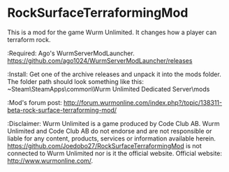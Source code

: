 # RockSurfaceTerraformingMod
This is a mod for the game Wurm Unlimited. It changes how a player can terraform rock.

:Required:
Ago's WurmServerModLauncher. https://github.com/ago1024/WurmServerModLauncher/releases

:Install:
Get one of the archive releases and unpack it into the mods folder. The folder path should look something like this:
~Steam\SteamApps\common\Wurm Unlimited Dedicated Server\mods

:Mod's forum post:
http://forum.wurmonline.com/index.php?/topic/138311-beta-rock-surface-terraforming-mod/

:Disclaimer:
Wurm Unlimited is a game produced by Code Club AB. Wurm Unlimited and Code Club AB do not endorse and are not responsible
or liable for any content, products, services or information available herein.
https://github.com/Joedobo27/RockSurfaceTerraformingMod is not connected to Wurm Unlimited nor is it the official website.
Official website: http://www.wurmonline.com/.
